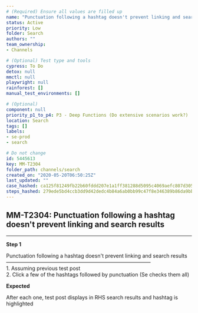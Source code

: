 ```yaml
---
# (Required) Ensure all values are filled up
name: "Punctuation following a hashtag doesn't prevent linking and search results"
status: Active
priority: Low
folder: Search
authors: ""
team_ownership: 
- Channels

# (Optional) Test type and tools
cypress: To Do
detox: null
mmctl: null
playwright: null
rainforest: []
manual_test_environments: []

# (Optional)
component: null
priority_p1_to_p4: P3 - Deep Functions (Do extensive scenarios work?)
location: Search
tags: []
labels: 
- se-prod
- search

# Do not change
id: 5445613
key: MM-T2304
folder_path: channels/search
created_on: "2020-05-20T06:50:25Z"
last_updated: ""
case_hashed: ca125f81249fb22b60fddd207e1a1ff381288d5095c4069aefc807d305d45dd9e3029f4b4a42d94544adfe6713dad847
steps_hashed: 279ede5bd4ccb3dd9d42dedc4b84a6ab0bb99c47f8e346389b86da9bb3bca130d268735d613c2b91bfd83e21dc389053
---
```


## MM-T2304: Punctuation following a hashtag doesn't prevent linking and search results

---

**Step 1**

Punctuation following a hashtag doesn't prevent linking and search results\
————————————————————————————\
1\. Assuming previous test post\
2\. Click a few of the hashtags followed by punctuation (Se checks them all)

**Expected**

After each one, test post displays in RHS search results and hashtag is highlighted
